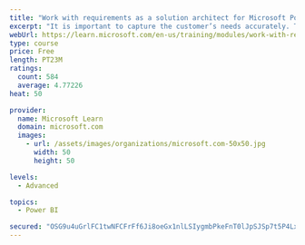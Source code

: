 ```yaml
---
title: "Work with requirements as a solution architect for Microsoft Power Platform and Dynamics 365"
excerpt: "It is important to capture the customer’s needs accurately. This module explains how to capture requirements and identify functional and non-functional items."
webUrl: https://learn.microsoft.com/en-us/training/modules/work-with-requirements/
type: course
price: Free
length: PT23M
ratings:
  count: 584
  average: 4.77226
heat: 50

provider:
  name: Microsoft Learn
  domain: microsoft.com
  images:
    - url: /assets/images/organizations/microsoft.com-50x50.jpg
      width: 50
      height: 50

levels:
  - Advanced

topics:
  - Power BI

secured: "OSG9u4uGrlFC1twNFCFrFf6Ji8oeGx1nlLSIygmbPkeFnT0lJpSJSp7t5P4Lx0xedRAj64Gm0FDf0vQVB/QPNhYnrrxvNUpx6Z2VeLM9a/uL6teXTt9q4a4XGiLGo53NpOKCh3RnKMcg4vj3hbo3sbpbdt5PxbjhbeVRiC0YeiVl3yWdmgLdCDzA0In744cRjp3VbaLJ2oR0UtpHYU/bVClR4umrZ/AXNLHgFYLSyXZMvRQ3jO+Z+ysqsIeMZ59JkI6P3Jc90I7/ZMxrlcpy68obnaBBuCT8j7CeO6jpJKt1ws8tgZxfma8fq4gTVmqhqJnLmMQaT1KPNz+kp2ZRfn89W5NL5tobDrmXMQ6InZq12qnwxXTj/tNR8bKtOeXaAv6Y6qHJOGMTiG+g2pLCytV2jxEWJLG9JZdwgAEQqcw=;C19z66UMtktq6wre+ltbTw=="
---
```


